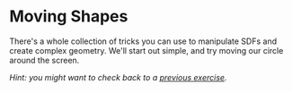 # Moving Shapes

There's a whole collection of tricks you can use to manipulate SDFs and create complex geometry. We'll start out simple, and try moving our circle around the screen.

*Hint: you might want to check back to a [previous exercise](06-circle.html).*
